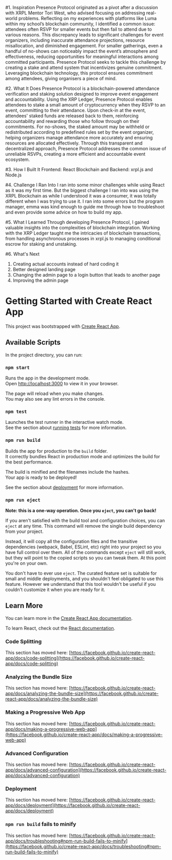 #1. Inspiration
Presence Protocol originated as a pivot after a discussion with XRPL Mentor Tori West, who advised focusing on addressing real-world problems. Reflecting on my experiences with platforms like Luma within my school’s blockchain community, I identified a common issue: attendees often RSVP for smaller events but then fail to attend due to various reasons. This discrepancy leads to significant challenges for event organizers, including inaccurate attendance projections, resource misallocation, and diminished engagement.
For smaller gatherings, even a handful of no-shows can noticeably impact the event’s atmosphere and effectiveness, reducing opportunities for meaningful interactions among committed participants. Presence Protocol seeks to tackle this challenge by creating a stake and attend system that incentivizes genuine commitment. Leveraging blockchain technology, this protocol ensures commitment among attendees, giving organisers a piece of mind.

#2. What It Does
Presence Protocol is a blockchain-powered attendance verification and staking solution designed to improve event engagement and accountability. Using the XRP Ledger, Presence Protocol enables attendees to stake a small amount of cryptocurrency when they RSVP to an event, committing to their attendance. Upon check-in at the event, attendees' staked funds are released back to them, reinforcing accountability and rewarding those who follow through on their commitments. For no-shows, the staked amount may be withheld or redistributed according to predefined rules set by the event organizer, helping organizers manage attendance more accurately and ensuring resources are allocated effectively. Through this transparent and decentralized approach, Presence Protocol addresses the common issue of unreliable RSVPs, creating a more efficient and accountable event ecosystem.

#3. How I Built It
Frontend: React
Blockchain and Backend: xrpl.js and Node.js

#4. Challenge I Ran Into
I ran into some minor challenges while using React as it was my first time. But the biggest challenge I ran into was using the XRPL Blockchain as while I understood it was a consumer, it was totally different when I was trying to use it. I ran into some errors but the program manager, emma was kind enough to guide me through how to troubleshoot and even provide some advice on how to build my app. 

#5. What I Learned
Through developing Presence Protocol, I gained valuable insights into the complexities of blockchain integration. Working with the XRP Ledger taught me the intricacies of blockchain transactions, from handling asynchronous processes in xrpl.js to managing conditional escrow for staking and unstaking.

#6. What's Next  
1. Creating actual accounts instead of hard coding it
2. Better designed landing page
3. Changing the admin page to a login button that leads to another page
4. Improving the admin page


# Getting Started with Create React App

This project was bootstrapped with [Create React App](https://github.com/facebook/create-react-app).

## Available Scripts

In the project directory, you can run:

### `npm start`

Runs the app in the development mode.\
Open [http://localhost:3000](http://localhost:3000) to view it in your browser.

The page will reload when you make changes.\
You may also see any lint errors in the console.

### `npm test`

Launches the test runner in the interactive watch mode.\
See the section about [running tests](https://facebook.github.io/create-react-app/docs/running-tests) for more information.

### `npm run build`

Builds the app for production to the `build` folder.\
It correctly bundles React in production mode and optimizes the build for the best performance.

The build is minified and the filenames include the hashes.\
Your app is ready to be deployed!

See the section about [deployment](https://facebook.github.io/create-react-app/docs/deployment) for more information.

### `npm run eject`

**Note: this is a one-way operation. Once you `eject`, you can't go back!**

If you aren't satisfied with the build tool and configuration choices, you can `eject` at any time. This command will remove the single build dependency from your project.

Instead, it will copy all the configuration files and the transitive dependencies (webpack, Babel, ESLint, etc) right into your project so you have full control over them. All of the commands except `eject` will still work, but they will point to the copied scripts so you can tweak them. At this point you're on your own.

You don't have to ever use `eject`. The curated feature set is suitable for small and middle deployments, and you shouldn't feel obligated to use this feature. However we understand that this tool wouldn't be useful if you couldn't customize it when you are ready for it.

## Learn More

You can learn more in the [Create React App documentation](https://facebook.github.io/create-react-app/docs/getting-started).

To learn React, check out the [React documentation](https://reactjs.org/).

### Code Splitting

This section has moved here: [https://facebook.github.io/create-react-app/docs/code-splitting](https://facebook.github.io/create-react-app/docs/code-splitting)

### Analyzing the Bundle Size

This section has moved here: [https://facebook.github.io/create-react-app/docs/analyzing-the-bundle-size](https://facebook.github.io/create-react-app/docs/analyzing-the-bundle-size)

### Making a Progressive Web App

This section has moved here: [https://facebook.github.io/create-react-app/docs/making-a-progressive-web-app](https://facebook.github.io/create-react-app/docs/making-a-progressive-web-app)

### Advanced Configuration

This section has moved here: [https://facebook.github.io/create-react-app/docs/advanced-configuration](https://facebook.github.io/create-react-app/docs/advanced-configuration)

### Deployment

This section has moved here: [https://facebook.github.io/create-react-app/docs/deployment](https://facebook.github.io/create-react-app/docs/deployment)

### `npm run build` fails to minify

This section has moved here: [https://facebook.github.io/create-react-app/docs/troubleshooting#npm-run-build-fails-to-minify](https://facebook.github.io/create-react-app/docs/troubleshooting#npm-run-build-fails-to-minify)
